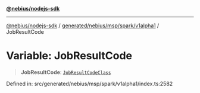 [**@nebius/nodejs-sdk**](../../../../../../README.md)

***

[@nebius/nodejs-sdk](../../../../../../README.md) / [generated/nebius/msp/spark/v1alpha1](../README.md) / JobResultCode

# Variable: JobResultCode

> **JobResultCode**: [`JobResultCodeClass`](../type-aliases/JobResultCodeClass.md)

Defined in: src/generated/nebius/msp/spark/v1alpha1/index.ts:2582
